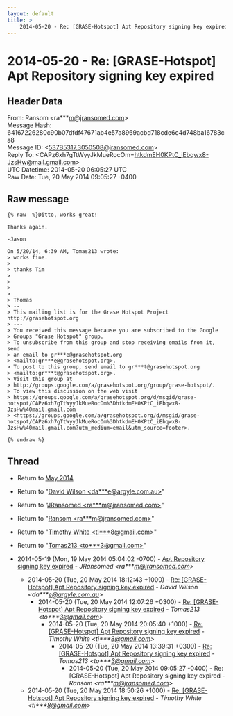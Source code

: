 ```yaml
---
layout: default
title: >
    2014-05-20 - Re: [GRASE-Hotspot] Apt Repository signing key expired
---
```


# 2014-05-20 - Re: [GRASE-Hotspot] Apt Repository signing key expired

## Header Data

From: Ransom \<ra***m@jransomed.com\><br>
Message Hash: 64167226280c90b07dfdf47671ab4e57a8969acbd718cde6c4d748ba16783ca8<br>
Message ID: \<537B5317.3050508@jransomed.com\><br>
Reply To: \<CAPz6xh7gTtWyyJkMueRocOm=htkdmEH0KPtC_iEbqwx8-JzsHw@mail.gmail.com\><br>
UTC Datetime: 2014-05-20 06:05:27 UTC<br>
Raw Date: Tue, 20 May 2014 09:05:27 -0400<br>

## Raw message

```
{% raw  %}Ditto, works great!

Thanks again.

-Jason

On 5/20/14, 6:39 AM, Tomas213 wrote:
> works fine.
>
> thanks Tim
>
>
>
>
> Thomas
> -- 
> This mailing list is for the Grase Hotspot Project http://grasehotspot.org
> ---
> You received this message because you are subscribed to the Google 
> Groups "Grase Hotspot" group.
> To unsubscribe from this group and stop receiving emails from it, send 
> an email to gr***e@grasehotspot.org 
> <mailto:gr***e@grasehotspot.org>.
> To post to this group, send email to gr***t@grasehotspot.org 
> <mailto:gr***t@grasehotspot.org>.
> Visit this group at 
> http://groups.google.com/a/grasehotspot.org/group/grase-hotspot/.
> To view this discussion on the web visit 
> https://groups.google.com/a/grasehotspot.org/d/msgid/grase-hotspot/CAPz6xh7gTtWyyJkMueRocOm%3DhtkdmEH0KPtC_iEbqwx8-JzsHw%40mail.gmail.com 
> <https://groups.google.com/a/grasehotspot.org/d/msgid/grase-hotspot/CAPz6xh7gTtWyyJkMueRocOm%3DhtkdmEH0KPtC_iEbqwx8-JzsHw%40mail.gmail.com?utm_medium=email&utm_source=footer>.

{% endraw %}
```

## Thread

+ Return to [May 2014](/archive/2014/05)

+ Return to "[David Wilson <da***e<span>@</span>argyle.com.au>](/authors/da___e_at_argyle_com_au)"
+ Return to "[JRansomed <ra***m<span>@</span>jransomed.com>](/authors/ra___m_at_jransomed_com)"
+ Return to "[Ransom <ra***m<span>@</span>jransomed.com>](/authors/ra___m_at_jransomed_com)"
+ Return to "[Timothy White <ti***8<span>@</span>gmail.com>](/authors/ti___8_at_gmail_com)"
+ Return to "[Tomas213 <to***3<span>@</span>gmail.com>](/authors/to___3_at_gmail_com)"

+ 2014-05-19 (Mon, 19 May 2014 05:04:02 -0700) - [Apt Repository signing key expired](/archive/2014/05/e877718893525be6c0a0b69cbe1c20dd1683d901c3d4f1d0ee9c77adf47047dd) - _JRansomed \<ra***m@jransomed.com\>_
  + 2014-05-20 (Tue, 20 May 2014 18:12:43 +1000) - [Re: [GRASE-Hotspot] Apt Repository signing key expired](/archive/2014/05/6125b92861d6e6f5299c00866b6704d18ad983cba1fbc1a62b2986b4de5c4c8c) - _David Wilson \<da***e@argyle.com.au\>_
    + 2014-05-20 (Tue, 20 May 2014 12:07:26 +0300) - [Re: [GRASE-Hotspot] Apt Repository signing key expired](/archive/2014/05/4692ea5c187a31b3308276a542a7099e60da498a3f623c5b782f6589a2ad66af) - _Tomas213 \<to***3@gmail.com\>_
      + 2014-05-20 (Tue, 20 May 2014 20:05:40 +1000) - [Re: [GRASE-Hotspot] Apt Repository signing key expired](/archive/2014/05/d228433bec5d02632cdd6783af2fd57f4169867362878398d208f2211a0f9a7d) - _Timothy White \<ti***8@gmail.com\>_
        + 2014-05-20 (Tue, 20 May 2014 13:39:31 +0300) - [Re: [GRASE-Hotspot] Apt Repository signing key expired](/archive/2014/05/5e6b08286e461e1e5ca1621ae4e1df2f6637b0621738879fde6e7a5f21595bf9) - _Tomas213 \<to***3@gmail.com\>_
          + 2014-05-20 (Tue, 20 May 2014 09:05:27 -0400) - Re: [GRASE-Hotspot] Apt Repository signing key expired - _Ransom \<ra***m@jransomed.com\>_
  + 2014-05-20 (Tue, 20 May 2014 18:50:26 +1000) - [Re: [GRASE-Hotspot] Apt Repository signing key expired](/archive/2014/05/78a81a7ad77b2d802a7c1916686ed0c59a43251dc9198ca2687272a2ba545ef7) - _Timothy White \<ti***8@gmail.com\>_

